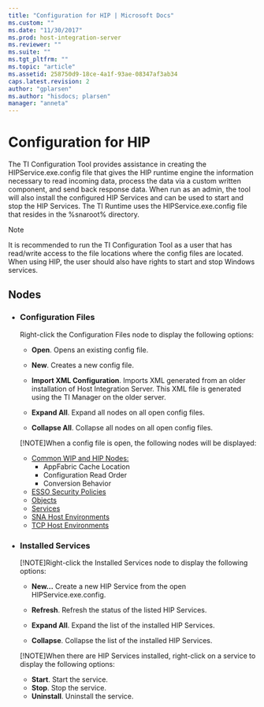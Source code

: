 ```yaml
---
title: "Configuration for HIP | Microsoft Docs"
ms.custom: ""
ms.date: "11/30/2017"
ms.prod: host-integration-server
ms.reviewer: ""
ms.suite: ""
ms.tgt_pltfrm: ""
ms.topic: "article"
ms.assetid: 258750d9-18ce-4a1f-93ae-08347af3ab34
caps.latest.revision: 2
author: "gplarsen"
ms.author: "hisdocs; plarsen"
manager: "anneta"
---
```

# Configuration for HIP
The TI Configuration Tool provides assistance in creating the HIPService.exe.config file that gives the HIP runtime engine the information necessary to read incoming data, process the data via a custom written component, and send back response data.  When run as an admin, the tool will also install the configured HIP Services and can be used to start and stop the HIP Services.  The TI Runtime uses the HIPService.exe.config file that resides in the %snaroot% directory.

> [!NOTE]
It is recommended to run the TI Configuration Tool as a user that has read/write access to the file locations where the config files are located. When using HIP, the user should also have rights to start and stop Windows services.
 
## Nodes
* ### **Configuration Files**

    Right-click the Configuration Files node to display the following options:
    - **Open**. Opens an existing config file.
    
    - **New**. Creates a new config file.
    
    - **Import XML Configuration**. Imports XML generated from an older installation of Host Integration Server. This XML file is generated using the TI Manager on the older server.
    
    - **Expand All**. Expand all nodes on all open config files.
    
    - **Collapse All**. Collapse all nodes on all open config files.
    
    [!NOTE]When a config file is open, the following nodes will be displayed:
    - [Common WIP and HIP Nodes:](../core/common-wip-and-hip-nodes.md)
        - AppFabric Cache Location
        - Configuration Read Order
        - Conversion Behavior
    - [ESSO Security Policies](../core/esso-security-policies.md)
    - [Objects](../core/objects.md)
    - [Services](../core/services2.md)
    - [SNA Host Environments](../core/sna-host-environments.md)
    - [TCP Host Environments](../core/tcp-host-environments.md)
        
* ### **Installed Services**
    [!NOTE]Right-click the Installed Services node to display the following options:
    - **New...** Create a new HIP Service from the open HIPService.exe.config.
    
    - **Refresh**. Refresh the status of the listed HIP Services.
    
    - **Expand All**. Expand the list of the installed HIP Services.
    
    - **Collapse**. Collapse the list of the installed HIP Services.
   
   [!NOTE]When there are HIP Services installed, right-click on a service to display the following options:
   - **Start**. Start the service.
   - **Stop**.  Stop the service.
   - **Uninstall**. Uninstall the service.
    